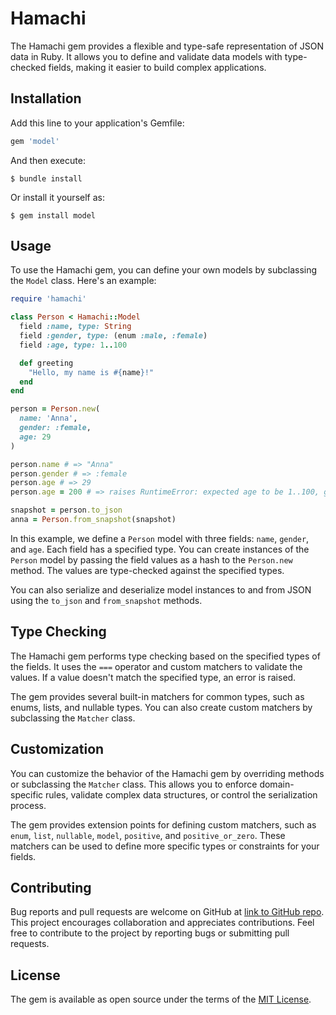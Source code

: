 # Hamachi

The Hamachi gem provides a flexible and type-safe representation of JSON data in Ruby. It allows you to define and validate data models with type-checked fields, making it easier to build complex applications.

## Installation

Add this line to your application's Gemfile:

```ruby
gem 'model'
```

And then execute:

```shell
$ bundle install
```

Or install it yourself as:

```shell
$ gem install model
```

## Usage

To use the Hamachi gem, you can define your own models by subclassing the `Model` class. Here's an example:

```ruby
require 'hamachi'

class Person < Hamachi::Model
  field :name, type: String
  field :gender, type: (enum :male, :female)
  field :age, type: 1..100

  def greeting
    "Hello, my name is #{name}!"
  end
end

person = Person.new(
  name: 'Anna',
  gender: :female,
  age: 29
)

person.name # => "Anna"
person.gender # => :female
person.age # => 29
person.age = 200 # => raises RuntimeError: expected age to be 1..100, got 200

snapshot = person.to_json
anna = Person.from_snapshot(snapshot)
```

In this example, we define a `Person` model with three fields: `name`, `gender`, and `age`. Each field has a specified type. You can create instances of the `Person` model by passing the field values as a hash to the `Person.new` method. The values are type-checked against the specified types.

You can also serialize and deserialize model instances to and from JSON using the `to_json` and `from_snapshot` methods.

## Type Checking

The Hamachi gem performs type checking based on the specified types of the fields. It uses the `===` operator and custom matchers to validate the values. If a value doesn't match the specified type, an error is raised.

The gem provides several built-in matchers for common types, such as enums, lists, and nullable types. You can also create custom matchers by subclassing the `Matcher` class.

## Customization

You can customize the behavior of the Hamachi gem by overriding methods or subclassing the `Matcher` class. This allows you to enforce domain-specific rules, validate complex data structures, or control the serialization process.

The gem provides extension points for defining custom matchers, such as `enum`, `list`, `nullable`, `model`, `positive`, and `positive_or_zero`. These matchers can be used to define more specific types or constraints for your fields.

## Contributing

Bug reports and pull requests are welcome on GitHub at [link to GitHub repo](https://github.com/yourusername/your-repo).  This project encourages collaboration and appreciates contributions. Feel free to contribute to the project by reporting bugs or submitting pull requests.

## License

The gem is available as open source under the terms of the [MIT License](https://opensource.org/licenses/MIT).
